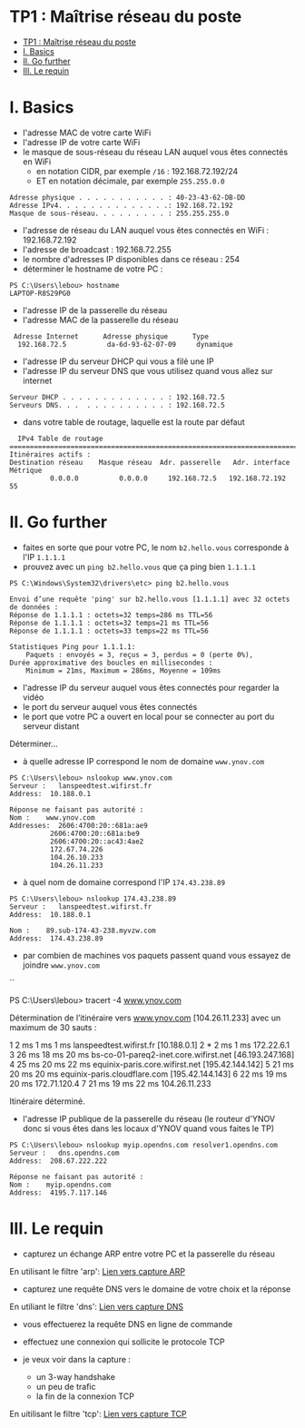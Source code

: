 # TP1 : Maîtrise réseau du poste

- [TP1 : Maîtrise réseau du poste](#tp1--maîtrise-réseau-du-poste)
- [I. Basics](#i-basics)
- [II. Go further](#ii-go-further)
- [III. Le requin](#iii-le-requin)

# I. Basics

- l'adresse MAC de votre carte WiFi
- l'adresse IP de votre carte WiFi
- le masque de sous-réseau du réseau LAN auquel vous êtes connectés en WiFi
  - en notation CIDR, par exemple `/16` : 192.168.72.192/24
  - ET en notation décimale, par exemple `255.255.0.0`
```
Adresse physique . . . . . . . . . . . : 40-23-43-62-DB-DD
Adresse IPv4. . . . . . . . . . . . . .: 192.168.72.192
Masque de sous-réseau. . . . . . . . . : 255.255.255.0
```

- l'adresse de réseau du LAN auquel vous êtes connectés en WiFi : 192.168.72.192
- l'adresse de broadcast : 192.168.72.255
- le nombre d'adresses IP disponibles dans ce réseau : 254
- déterminer le hostname de votre PC :
```
PS C:\Users\lebou> hostname
LAPTOP-R8S29PG0
```
- l'adresse IP de la passerelle du réseau
- l'adresse MAC de la passerelle du réseau
```
 Adresse Internet      Adresse physique      Type
  192.168.72.5          da-6d-93-62-07-09     dynamique
```
- l'adresse IP du serveur DHCP qui vous a filé une IP
- l'adresse IP du serveur DNS que vous utilisez quand vous allez sur internet
```
Serveur DHCP . . . . . . . . . . . . . : 192.168.72.5
Serveurs DNS. . .  . . . . . . . . . . : 192.168.72.5
```
- dans votre table de routage, laquelle est la route par défaut
``` 
  IPv4 Table de routage
===========================================================================
Itinéraires actifs :
Destination réseau    Masque réseau  Adr. passerelle   Adr. interface Métrique
          0.0.0.0          0.0.0.0     192.168.72.5   192.168.72.192     55
```

# II. Go further

- faites en sorte que pour votre PC, le nom `b2.hello.vous` corresponde à l'IP `1.1.1.1`
- prouvez avec un `ping b2.hello.vous` que ça ping bien `1.1.1.1`
```
PS C:\Windows\System32\drivers\etc> ping b2.hello.vous

Envoi d’une requête 'ping' sur b2.hello.vous [1.1.1.1] avec 32 octets de données :
Réponse de 1.1.1.1 : octets=32 temps=286 ms TTL=56
Réponse de 1.1.1.1 : octets=32 temps=21 ms TTL=56
Réponse de 1.1.1.1 : octets=33 temps=22 ms TTL=56

Statistiques Ping pour 1.1.1.1:
    Paquets : envoyés = 3, reçus = 3, perdus = 0 (perte 0%),
Durée approximative des boucles en millisecondes :
    Minimum = 21ms, Maximum = 286ms, Moyenne = 109ms
```
- l'adresse IP du serveur auquel vous êtes connectés pour regarder la vidéo
- le port du serveur auquel vous êtes connectés
- le port que votre PC a ouvert en local pour se connecter au port du serveur distant


Déterminer...

- à quelle adresse IP correspond le nom de domaine `www.ynov.com`

```
PS C:\Users\lebou> nslookup www.ynov.com
Serveur :   lanspeedtest.wifirst.fr
Address:  10.188.0.1

Réponse ne faisant pas autorité :
Nom :    www.ynov.com
Addresses:  2606:4700:20::681a:ae9
          2606:4700:20::681a:be9
          2606:4700:20::ac43:4ae2
          172.67.74.226
          104.26.10.233
          104.26.11.233
```

- à quel nom de domaine correspond l'IP `174.43.238.89`

```
PS C:\Users\lebou> nslookup 174.43.238.89
Serveur :   lanspeedtest.wifirst.fr
Address:  10.188.0.1

Nom :    89.sub-174-43-238.myvzw.com
Address:  174.43.238.89
```

- par combien de machines vos paquets passent quand vous essayez de joindre `www.ynov.com`

``

PS C:\Users\lebou> tracert -4 www.ynov.com

Détermination de l’itinéraire vers www.ynov.com [104.26.11.233]
avec un maximum de 30 sauts :

  1     2 ms     1 ms     1 ms  lanspeedtest.wifirst.fr [10.188.0.1]
  2     *        2 ms     1 ms  172.22.6.1
  3    26 ms    18 ms    20 ms  bs-co-01-pareq2-inet.core.wifirst.net [46.193.247.168]
  4    25 ms    20 ms    22 ms  equinix-paris.core.wifirst.net [195.42.144.142]
  5    21 ms    20 ms    20 ms  equinix-paris.cloudflare.com [195.42.144.143]
  6    22 ms    19 ms    20 ms  172.71.120.4
  7    21 ms    19 ms    22 ms  104.26.11.233

Itinéraire déterminé.


- l'adresse IP publique de la passerelle du réseau (le routeur d'YNOV donc si vous êtes dans les locaux d'YNOV quand vous faites le TP)

```
PS C:\Users\lebou> nslookup myip.opendns.com resolver1.opendns.com
Serveur :   dns.opendns.com
Address:  208.67.222.222

Réponse ne faisant pas autorité :
Nom :    myip.opendns.com
Address:  4195.7.117.146
```



# III. Le requin

- capturez un échange ARP entre votre PC et la passerelle du réseau

En utilisant le filtre 'arp':
[Lien vers capture ARP](./Capture/arp.pcap)

- capturez une requête DNS vers le domaine de votre choix et la réponse

En utiliant le filtre 'dns':
[Lien vers capture DNS](./Capture/dns.pcap)

- vous effectuerez la requête DNS en ligne de commande


- effectuez une connexion qui sollicite le protocole TCP
- je veux voir dans la capture :
  - un 3-way handshake
  - un peu de trafic
  - la fin de la connexion TCP

En uitilisant le filtre 'tcp':
[Lien vers capture TCP](./Capture/tcp.pcap)




